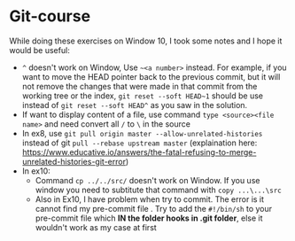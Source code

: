 # Git-course
While doing these exercises on Window 10, I took some notes and I hope it would be useful:
* `^` doesn't work on Window, Use `~<a number>` instead.
  For example, if you want to move the HEAD pointer back to the previous commit, but it will not remove the changes that were made in that commit from the working tree or the index, `git reset --soft HEAD~1` should be
  use instead of `git reset --soft HEAD^` as you saw in the solution.
* If want to display content of a file, use command `type <source><file name>` and need convert all `/` to `\` in the source
* In ex8, use `git pull origin master --allow-unrelated-histories` instead of git `pull --rebase upstream master` (explaination here: https://www.educative.io/answers/the-fatal-refusing-to-merge-unrelated-histories-git-error)
* In ex10:
  - Command `cp ../../src/` doesn't work on Window. If you use window you need to subtitute that command with `copy ...\...\src`
  - Also in Ex10, I have problem when try to commit. The error is it cannot find my pre-commit file . Try to add the `#!/bin/sh` to your pre-commit file which **IN the folder hooks in .git folder**, else it wouldn't work as my case at first

